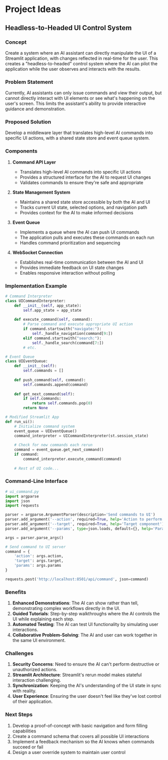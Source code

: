 # Project Ideas

## Headless-to-Headed UI Control System

### Concept
Create a system where an AI assistant can directly manipulate the UI of a Streamlit application, with changes reflected in real-time for the user. This creates a "headless-to-headed" control system where the AI can pilot the application while the user observes and interacts with the results.

### Problem Statement
Currently, AI assistants can only issue commands and view their output, but cannot directly interact with UI elements or see what's happening on the user's screen. This limits the assistant's ability to provide interactive guidance and demonstration.

### Proposed Solution
Develop a middleware layer that translates high-level AI commands into specific UI actions, with a shared state store and event queue system.

### Components

1. **Command API Layer**
   - Translates high-level AI commands into specific UI actions
   - Provides a structured interface for the AI to request UI changes
   - Validates commands to ensure they're safe and appropriate

2. **State Management System**
   - Maintains a shared state store accessible by both the AI and UI
   - Tracks current UI state, selected options, and navigation path
   - Provides context for the AI to make informed decisions

3. **Event Queue**
   - Implements a queue where the AI can push UI commands
   - The application pulls and executes these commands on each run
   - Handles command prioritization and sequencing

4. **WebSocket Connection**
   - Establishes real-time communication between the AI and UI
   - Provides immediate feedback on UI state changes
   - Enables responsive interaction without polling

### Implementation Example

```python
# Command Interpreter
class UICommandInterpreter:
    def __init__(self, app_state):
        self.app_state = app_state
        
    def execute_command(self, command):
        # Parse command and execute appropriate UI action
        if command.startswith("navigate:"):
            self._handle_navigation(command[9:])
        elif command.startswith("search:"):
            self._handle_search(command[7:])
        # etc.

# Event Queue
class UIEventQueue:
    def __init__(self):
        self.commands = []
        
    def push_command(self, command):
        self.commands.append(command)
        
    def get_next_command(self):
        if self.commands:
            return self.commands.pop(0)
        return None

# Modified Streamlit App
def run_ui():
    # Initialize command system
    event_queue = UIEventQueue()
    command_interpreter = UICommandInterpreter(st.session_state)
    
    # Check for new commands each rerun
    command = event_queue.get_next_command()
    if command:
        command_interpreter.execute_command(command)
        
    # Rest of UI code...
```

### Command-Line Interface

```python
# ui_command.py
import argparse
import json
import requests

parser = argparse.ArgumentParser(description='Send commands to UI')
parser.add_argument('--action', required=True, help='Action to perform')
parser.add_argument('--target', required=True, help='Target component')
parser.add_argument('--params', type=json.loads, default={}, help='Parameters as JSON')

args = parser.parse_args()

# Send command to UI server
command = {
    'action': args.action,
    'target': args.target,
    'params': args.params
}

requests.post('http://localhost:8501/api/command', json=command)
```

### Benefits

1. **Enhanced Demonstrations**: The AI can show rather than tell, demonstrating complex workflows directly in the UI.
2. **Guided Tutorials**: Step-by-step walkthroughs where the AI controls the UI while explaining each step.
3. **Automated Testing**: The AI can test UI functionality by simulating user interactions.
4. **Collaborative Problem-Solving**: The AI and user can work together in the same UI environment.

### Challenges

1. **Security Concerns**: Need to ensure the AI can't perform destructive or unauthorized actions.
2. **Streamlit Architecture**: Streamlit's rerun model makes stateful interaction challenging.
3. **Synchronization**: Keeping the AI's understanding of the UI state in sync with reality.
4. **User Experience**: Ensuring the user doesn't feel like they've lost control of their application.

### Next Steps

1. Develop a proof-of-concept with basic navigation and form filling capabilities
2. Create a command schema that covers all possible UI interactions
3. Implement a feedback mechanism so the AI knows when commands succeed or fail
4. Design a user override system to maintain user control
